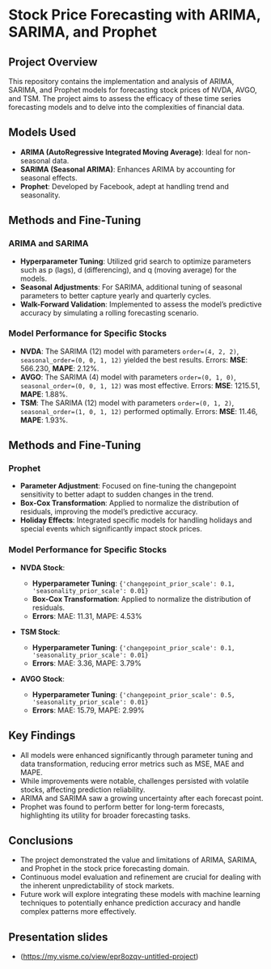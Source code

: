 # Stock Price Forecasting with ARIMA, SARIMA, and Prophet

## Project Overview
This repository contains the implementation and analysis of ARIMA, SARIMA, and Prophet models for forecasting stock prices of NVDA, AVGO, and TSM. The project aims to assess the efficacy of these time series forecasting models and to delve into the complexities of financial data. 

## Models Used
- **ARIMA (AutoRegressive Integrated Moving Average)**: Ideal for non-seasonal data.
- **SARIMA (Seasonal ARIMA)**: Enhances ARIMA by accounting for seasonal effects.
- **Prophet**: Developed by Facebook, adept at handling trend and seasonality.


## Methods and Fine-Tuning
### ARIMA and SARIMA
- **Hyperparameter Tuning**: Utilized grid search to optimize parameters such as p (lags), d (differencing), and q (moving average) for the models.
- **Seasonal Adjustments**: For SARIMA, additional tuning of seasonal parameters to better capture yearly and quarterly cycles.
- **Walk-Forward Validation**: Implemented to assess the model’s predictive accuracy by simulating a rolling forecasting scenario.

### Model Performance for Specific Stocks
- **NVDA**: The SARIMA (12) model with parameters `order=(4, 2, 2)`, `seasonal_order=(0, 0, 1, 12)` yielded the best results. Errors: **MSE**: 566.230, **MAPE**: 2.12%.
- **AVGO**: The SARIMA (4) model with parameters `order=(0, 1, 0)`, `seasonal_order=(0, 0, 1, 12)` was most effective. Errors: **MSE**: 1215.51, **MAPE**: 1.88%.
- **TSM**: The SARIMA (12) model with parameters `order=(0, 1, 2)`, `seasonal_order=(1, 0, 1, 12)` performed optimally. Errors: **MSE**: 11.46, **MAPE**: 1.93%.

## Methods and Fine-Tuning
### Prophet
- **Parameter Adjustment**: Focused on fine-tuning the changepoint sensitivity to better adapt to sudden changes in the trend.
- **Box-Cox Transformation**: Applied to normalize the distribution of residuals, improving the model’s predictive accuracy.
- **Holiday Effects**: Integrated specific models for handling holidays and special events which significantly impact stock prices.

### Model Performance for Specific Stocks
- **NVDA Stock**:
  - **Hyperparameter Tuning**: `{'changepoint_prior_scale': 0.1, 'seasonality_prior_scale': 0.01}`
  - **Box-Cox Transformation**: Applied to normalize the distribution of residuals.
  - **Errors**: MAE: 11.31, MAPE: 4.53%

- **TSM Stock**:
  - **Hyperparameter Tuning**: `{'changepoint_prior_scale': 0.1, 'seasonality_prior_scale': 0.01}`
  - **Errors**: MAE: 3.36, MAPE: 3.79%

- **AVGO Stock**:
  - **Hyperparameter Tuning**: `{'changepoint_prior_scale': 0.5, 'seasonality_prior_scale': 0.01}`
  - **Errors**: MAE: 15.79, MAPE: 2.99%


## Key Findings
- All models were enhanced significantly through parameter tuning and data transformation, reducing error metrics such as MSE, MAE and MAPE.
- While improvements were notable, challenges persisted with volatile stocks, affecting prediction reliability.
- ARIMA and SARIMA saw a growing uncertainty after each forecast point.
- Prophet was found to perform better for long-term forecasts, highlighting its utility for broader forecasting tasks.

## Conclusions
- The project demonstrated the value and limitations of ARIMA, SARIMA, and Prophet in the stock price forecasting domain.
- Continuous model evaluation and refinement are crucial for dealing with the inherent unpredictability of stock markets.
- Future work will explore integrating these models with machine learning techniques to potentially enhance prediction accuracy and handle complex patterns more effectively.

## Presentation slides
- (https://my.visme.co/view/epr8ozqv-untitled-project)

